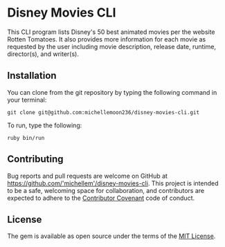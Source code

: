 # Disney Movies CLI

This CLI program lists Disney's 50 best animated movies per the website Rotten Tomatoes. It also provides more information for each movie as requested by the user including movie description, release date, runtime, director(s), and writer(s).

## Installation

You can clone from the git repository by typing the following command in your terminal:

    git clone git@github.com:michellemoon236/disney-movies-cli.git

To run, type the following:

    ruby bin/run
    
## Contributing

Bug reports and pull requests are welcome on GitHub at https://github.com/'michellem'/disney-movies-cli. This project is intended to be a safe, welcoming space for collaboration, and contributors are expected to adhere to the [Contributor Covenant](http://contributor-covenant.org) code of conduct.

## License

The gem is available as open source under the terms of the [MIT License](https://opensource.org/licenses/MIT).

